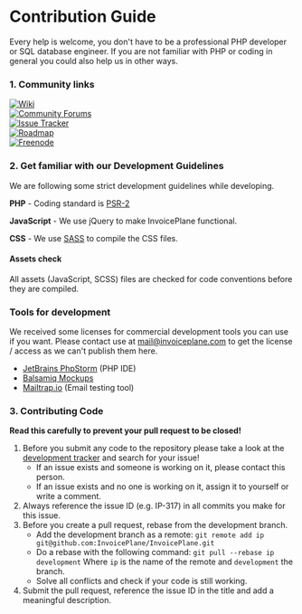 # Contribution Guide

Every help is welcome, you don't have to be a professional PHP developer or SQL database engineer.
If you are not familiar with PHP or coding in general you could also help us in other ways.

### 1. Community links

[![Wiki](https://img.shields.io/badge/Help%3A-Official%20Wiki-429ae1.svg)](https://wiki.invoiceplane.com/)    
[![Community Forums](https://img.shields.io/badge/Help%3A-Community%20Forums-429ae1.svg)](https://community.invoiceplane.com/)    
[![Issue Tracker](https://img.shields.io/badge/Development%3A-Issue%20Tracker-429ae1.svg)](https://development.invoiceplane.com/)    
[![Roadmap](https://img.shields.io/badge/Development%3A-Roadmap-429ae1.svg)](https://go.invoiceplane.com/roadmapv1)     
[![Freenode](https://img.shields.io/badge/Chat%3A-Freenode%20(IRC)-green.svg)](https://go.invoiceplane.com/irc) 

### 2. Get familiar with our Development Guidelines
We are following some strict development guidelines while developing.

**PHP** - Coding standard is [PSR-2](https://github.com/php-fig/fig-standards/blob/master/accepted/PSR-2-coding-style-guide.md)

**JavaScript** - We use jQuery to make InvoicePlane functional.

**CSS** - We use [SASS](http://sass-lang.com/) to compile the CSS files.

#### Assets check

All assets (JavaScript, SCSS) files are checked for code conventions before they are compiled.

### Tools for development
We received some licenses for commercial development tools you can use if you want. Please contact use at mail@invoiceplane.com to get the license / access as we can't publish them here.

* [JetBrains PhpStorm](https://www.jetbrains.com/phpstorm/) (PHP IDE)
* [Balsamiq Mockups](http://balsamiq.com/products/mockups/)
* [Mailtrap.io](https://mailtrap.io/) (Email testing tool)

### 3. Contributing Code

<span class="text-danger">
<b><i class="fa fa-warning fa-margin-right"></i>Read this carefully to prevent your pull request to be closed!</b>
</span>

1. Before you submit any code to the repository please take a look at the [development tracker](https://development.invoiceplane.com) and search for your issue!
    * If an issue exists and someone is working on it, please contact this person.
    * If an issue exists and no one is working on it, assign it to yourself or write a comment.
2. Always reference the issue ID (e.g. IP-317) in all commits you make for this issue.
3. Before you create a pull request, rebase from the development branch.
    * Add the development branch as a remote: `git remote add ip git@github.com:InvoicePlane/InvoicePlane.git`
    * Do a rebase with the following command: `git pull --rebase ip development`
    Where `ip` is the name of the remote and `development` the branch.
    * Solve all conflicts and check if your code is still working.
4. Submit the pull request, reference the issue ID in the title and add a meaningful description.
